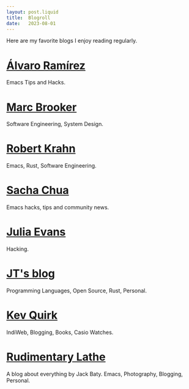 ```yaml
---
layout: post.liquid
title:  Blogroll
date:   2023-08-01
---
```


Here are my favorite blogs I enjoy reading regularly.

# [Álvaro Ramírez](https://xenodium.com/)

Emacs Tips and Hacks.

# [Marc Brooker](https://brooker.co.za/blog/)

Software Engineering, System Design.

# [Robert Krahn](https://robert.kra.hn/)

Emacs, Rust, Software Engineering.

# [Sacha Chua](https://sachachua.com/blog/)

Emacs hacks, tips and community news.

# [Julia Evans](https://jvns.ca/)

Hacking.

# [JT's blog](https://www.jntrnr.com/)

Programming Languages, Open Source, Rust, Personal.

# [Kev Quirk](https://kevquirk.com/)

IndiWeb, Blogging, Books, Casio Watches.

# [Rudimentary Lathe](https://rudimentarylathe.org/)

A blog about everything by Jack Baty. Emacs, Photography, Blogging, Personal.
